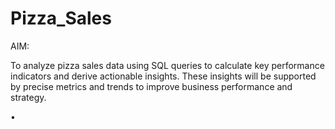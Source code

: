 # Pizza_Sales

AIM:

To analyze pizza sales data using SQL queries to calculate key performance indicators and derive actionable insights. These insights will be supported by precise metrics and trends to improve business performance and strategy.

• 
